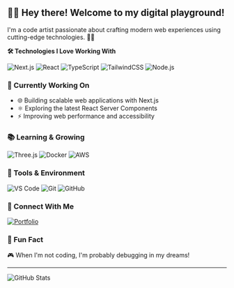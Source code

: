 ## 👨‍💻 Hey there! Welcome to my digital playground! 

I'm a code artist passionate about crafting modern web experiences using cutting-edge technologies. 🎨✨

**🛠️ Technologies I Love Working With**

<div display="flex">
  <img src="https://img.shields.io/badge/next.js-000000?style=for-the-badge&logo=nextdotjs&logoColor=white" alt="Next.js"/>
  <img src="https://img.shields.io/badge/react-%2320232a.svg?style=for-the-badge&logo=react&logoColor=%2361DAFB" alt="React"/>
  <img src="https://img.shields.io/badge/typescript-%23007ACC.svg?style=for-the-badge&logo=typescript&logoColor=white" alt="TypeScript"/>
  <img src="https://img.shields.io/badge/tailwindcss-%2338B2AC.svg?style=for-the-badge&logo=tailwind-css&logoColor=white" alt="TailwindCSS"/>
  <img src="https://img.shields.io/badge/node.js-6DA55F?style=for-the-badge&logo=node.js&logoColor=white" alt="Node.js"/>
</div>

### 🚀 Currently Working On

- 🌐 Building scalable web applications with Next.js
- ⚛️ Exploring the latest React Server Components
- ⚡ Improving web performance and accessibility

### 📚 Learning & Growing 

<div display="flex">
  <img src="https://img.shields.io/badge/threejs-black?style=for-the-badge&logo=three.js&logoColor=white" alt="Three.js"/>
  <img src="https://img.shields.io/badge/docker-%230db7ed.svg?style=for-the-badge&logo=docker&logoColor=white" alt="Docker"/>
  <img src="https://img.shields.io/badge/AWS-%23FF9900.svg?style=for-the-badge&logo=amazon-aws&logoColor=white" alt="AWS"/>
</div>

### 🎯 Tools & Environment

<div display="flex">
  <img src="https://img.shields.io/badge/Visual%20Studio%20Code-0078d7.svg?style=for-the-badge&logo=visual-studio-code&logoColor=white" alt="VS Code"/>
  <img src="https://img.shields.io/badge/git-%23F05033.svg?style=for-the-badge&logo=git&logoColor=white" alt="Git"/>
  <img src="https://img.shields.io/badge/github-%23121011.svg?style=for-the-badge&logo=github&logoColor=white" alt="GitHub"/>
</div>

### 🌟 Connect With Me

<div display="flex">
  <a href="#">
    <img src="https://img.shields.io/badge/Portfolio-🎨%20Coming%20Soon!-%23000000.svg?style=for-the-badge&logo=firefox&logoColor=#FF7139" alt="Portfolio"/>
  </a>
</div>

### 💫 Fun Fact

🎮 When I'm not coding, I'm probably debugging in my dreams! 

---

<img src="https://github-readme-stats.vercel.app/api?username=Klyrax207&show_icons=true&theme=dark" alt="GitHub Stats"/>
